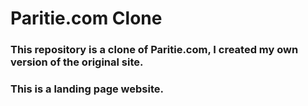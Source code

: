 # Paritie.com Clone

### This repository is a clone of Paritie.com, I created my own version of the original site.

### This is a landing page website. 